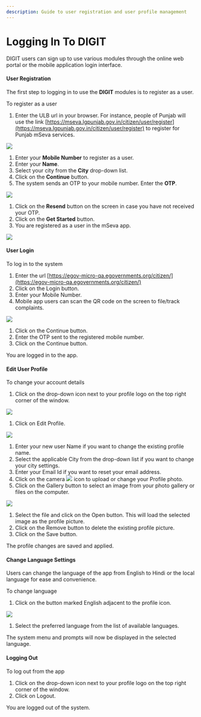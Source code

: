 ```yaml
---
description: Guide to user registration and user profile management
---
```


# Logging In To DIGIT

DIGIT users can sign up to use various modules through the online web portal or the mobile application login interface.

#### User Registration

The first step to logging in to use the **DIGIT** modules is to register as a user.

To register as a user 

1. Enter the ULB url in your browser. For instance, people of Punjab will use the link [https://mseva.lgpunjab.gov.in/citizen/user/register](https://mseva.lgpunjab.gov.in/citizen/user/register) to register for Punjab mSeva services.

![](https://docs.google.com/drawings/u/0/d/sCySEn2c6u0FD_9SmYqV9XA/image?w=624&h=379&rev=1&ac=1&parent=1pR9OLsrbm5UDtHSuq-Iv2BM78gUTwagbwGpCMGdeqrg)

1. Enter your **Mobile Number** to register as a user.
2. Enter your **Name**.
3. Select your city from the **City** drop-down list.
4. Click on the **Continue** button. 
5. The system sends an OTP to your mobile number. Enter the **OTP**.

![](https://docs.google.com/drawings/u/0/d/s2T32WcZI52UesXbpGgcd5Q/image?w=624&h=333&rev=1&ac=1&parent=1pR9OLsrbm5UDtHSuq-Iv2BM78gUTwagbwGpCMGdeqrg)

1. Click on the **Resend** button on the screen in case you have not received your OTP.
2. Click on the **Get Started** button.
3. You are registered as a user in the mSeva app.

![](https://docs.google.com/drawings/u/0/d/sNyb8dw-xIYxcNLqvo3_d8w/image?w=624&h=349&rev=1&ac=1&parent=1pR9OLsrbm5UDtHSuq-Iv2BM78gUTwagbwGpCMGdeqrg)

#### User Login

To log in to the system

1. Enter the url [https://egov-micro-qa.egovernments.org/citizen/](https://egov-micro-qa.egovernments.org/citizen/)
2. Click on the Login button.
3. Enter your Mobile Number.
4. Mobile app users can scan the QR code on the screen to file/track complaints.

![](https://docs.google.com/drawings/u/0/d/s7OCFfVMKFIftTROaEpzaug/image?w=624&h=364&rev=1&ac=1&parent=1pR9OLsrbm5UDtHSuq-Iv2BM78gUTwagbwGpCMGdeqrg)

1. Click on the Continue button.
2. Enter the OTP sent to the registered mobile number.
3. Click on the Continue button.

You are logged in to the app.  


#### Edit User Profile

To change your account details

1. Click on the drop-down icon next to your profile logo on the top right corner of the window.

![](https://docs.google.com/drawings/u/0/d/sFKAsXe9liLY7Lo0M8W9t4g/image?w=624&h=276&rev=1&ac=1&parent=1pR9OLsrbm5UDtHSuq-Iv2BM78gUTwagbwGpCMGdeqrg)

1. Click on Edit Profile.

![](https://docs.google.com/drawings/u/0/d/sBqvSnRMTqVKhmjaDMEJLYA/image?w=624&h=281&rev=1&ac=1&parent=1pR9OLsrbm5UDtHSuq-Iv2BM78gUTwagbwGpCMGdeqrg)

1. Enter your new user Name if you want to change the existing profile name.
2. Select the applicable City from the drop-down list if you want to change your city settings.
3. Enter your Email Id if you want to reset your email address.
4. Click on the camera ![](https://lh4.googleusercontent.com/TByzXzqFM0xmlOY171TFHKEst3YNcF6R-xQPlvOT5IJaD-nucFOcwTp4xeZn94Lwp2eEJ8w_xO_QR5g7ZEjnuGEq8EMJSi7rVw3T_m-qdkfQrS_sEA_duHIC4nKAfa2yTLS35hSA)  icon to upload or change your Profile photo.
5. Click on the Gallery button to select an image from your photo gallery or files on the computer.

![](https://lh5.googleusercontent.com/UmbDvYrrd1YR2kFw_T1iygV1tbJ_dmY3MLm1-d-YivLrFzlQEpJHJ0Fp0eBm-E07oowkR0JOhdiPhWQLHRXl8wQlVEiXBGahoT1cnvfpmtSHeGTddpxVXWoHqt1WAaM6DFRP0VZq)

1. Select the file and click on the Open button. This will load the selected image as the profile picture.
2. Click on the Remove button to delete the existing profile picture.
3. Click on the Save button.

The profile changes are saved and applied.  


#### Change Language Settings

Users can change the language of the app from English to Hindi or the local language for ease and convenience.

To change language

1. Click on the button marked English adjacent to the profile icon.

![](https://lh5.googleusercontent.com/8RLiQNz0rnEHUlMqYyd12AiUNunpCVq2fGCwx6RUJo1NdQzBe8PhM23Ve-I1Ie8u_QRfNayWxdco2mvf2vcNMIRri1BBZarqYX4UY_cZ6BAg-ah1MFOBnMz9-oZTjFUdgLljN2GE)

1. Select the preferred language from the list of available languages.

The system menu and prompts will now be displayed in the selected language.  


#### Logging Out

To log out from the app 

1. Click on the drop-down icon next to your profile logo on the top right corner of the window.
2. Click on Logout.

You are logged out of the system.  


